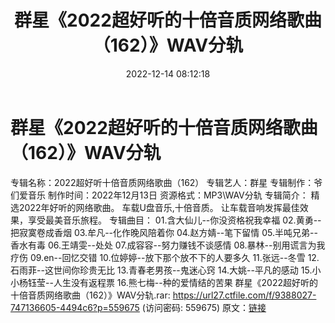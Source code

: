 ﻿---
title: 群星《2022超好听的十倍音质网络歌曲（162）》WAV分轨
date: 2022-12-14 08:12:18
categories: WAV车载音乐、镜像
tags: 华语中文
---
# 群星《2022超好听的十倍音质网络歌曲（162）》WAV分轨

专辑名称：2022超好听十倍音质网络歌曲（162）
专辑艺人：群星
专辑制作：爷们爱音乐
制作时间：2022年12月13日
资源格式：MP3\WAV分轨
专辑简介：
精选2022年好听的网络歌曲。
车载U盘音乐,十倍音质。
让车载音响发挥最佳效果，享受最美音乐旅程。
专辑曲目：
01.含大仙儿--你没资格祝我幸福
02.黄勇--把寂寞卷成香烟
03.牟凡--化作晚风陪着你
04.赵方婧--笔下留情
05.半吨兄弟--香水有毒
06.王靖雯--处处
07.成容容--努力赚钱不谈感情
08.暴林--别用谎言为我疗伤
09.en--回忆交错
10.位婷婷--放下那个放不下的人要多久
11.张远--冬雪
12.石雨菲--这世间你珍贵无比
13.青春老男孩--鬼迷心窍
14.大姚--平凡的感动
15.小小杨钰莹--人生没有返程票
16.熊七梅--种的爱情结的苦果
群星《2022超好听的十倍音质网络歌曲（162）》WAV分轨.rar:
https://url27.ctfile.com/f/9388027-747136605-4494c6?p=559675
(访问密码: 559675)
原文：[链接](https://blog.sina.com.cn/s/blog_1647c7e76010310lt.html)